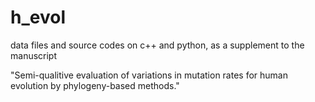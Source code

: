 # h_evol
data files and source codes on c++ and python, as a supplement to the manuscript

"Semi-qualitive evaluation of variations in mutation rates for human evolution 
by phylogeny-based methods."